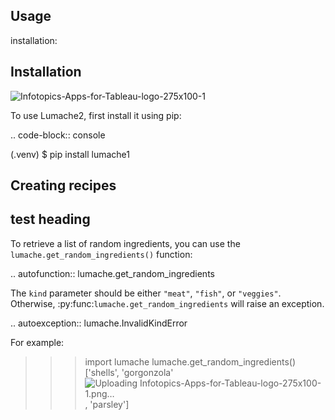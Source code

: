 
## Usage
installation:

Installation
------------
![Infotopics-Apps-for-Tableau-logo-275x100-1](https://user-images.githubusercontent.com/6596304/171428233-9ba7f9c8-29a7-47fc-afbc-4304dcb03552.png)

To use Lumache2, first install it using pip:

.. code-block:: console


   (.venv) $ pip install lumache1

Creating recipes
----------------
## test heading
To retrieve a list of random ingredients,
you can use the ``lumache.get_random_ingredients()`` function:

.. autofunction:: lumache.get_random_ingredients

The ``kind`` parameter should be either ``"meat"``, ``"fish"``,
or ``"veggies"``. Otherwise, :py:func:`lumache.get_random_ingredients`
will raise an exception.

.. autoexception:: lumache.InvalidKindError

For example:

>>> import lumache
>>> lumache.get_random_ingredients()
['shells', 'gorgonzola'![Uploading Infotopics-Apps-for-Tableau-logo-275x100-1.png…]()
, 'parsley']

